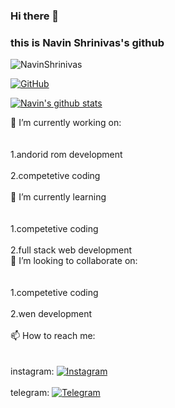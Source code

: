 ### Hi there 👋
### this is Navin Shrinivas's github

<img src="https://komarev.com/ghpvc/?username=NavinShrinivas&style=flat-square" alt="NavinShrinivas" /><br>

[![GitHub](https://img.shields.io/badge/dynamic/json?logo=github&label=GitHub+Followers&labelColor=282c34&color=181717&query=%24.data.totalSubs&url=https%3A%2F%2Fapi.spencerwoo.com%2Fsubstats%2F%3Fsource%3Dgithub%26queryKey%3DPIPIPIG233666&longCache=true)](https://github.com/NavinShrinivas) <br>

[![Navin's github stats](https://github-readme-stats.vercel.app/api?username=NavinShrinivas&hide=issues&show_icons=true&include_all_commits=true&theme=dracula)](https://github.com/NavinShrinivas) <br>


🔭 I’m currently working on: <br> <br> <br>
  1.andorid rom development <br> <br>
  2.competetive coding <br> <br>
🌱 I’m currently learning <br> <br> <br>
  1.competetive coding <br> <br>
  2.full stack web development <br>
👯 I’m looking to collaborate on: <br> <br> <br>
  1.competetive coding <br> <br>
  2.wen development <br> <br>
📫 How to reach me: <br> <br> <br>
  instagram: [![Instagram](https://img.shields.io/badge/dynamic/json?logo=instagram&label=%40Navin&labelColor=282c34&suffix=+members&color=2CA5E0&query=%24.data.totalSubs&url=https%3A%2F%2Fapi.spencerwoo.com%2Fsubstats%2F%3Fsource%3Dtelegram%26queryKey%3DNavin&longCache=true)](https://www.instagram.com/navin_1110/) <br> <br>
  telegram: [![Telegram](https://img.shields.io/badge/dynamic/json?logo=telegram&label=%40Navin&labelColor=282c34&suffix=+members&color=2CA5E0&query=%24.data.totalSubs&url=https%3A%2F%2Fapi.spencerwoo.com%2Fsubstats%2F%3Fsource%3Dtelegram%26queryKey%3DNavin&longCache=true)](https://t.me/realnavin) <br> <br>
<!--**NavinShrinivas/NavinShrinivas** is a ✨ _special_ ✨ repository because its `README.md` (this file) appears on your GitHub profile.-->
